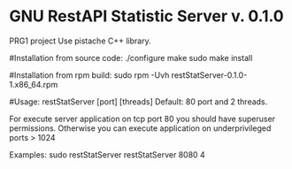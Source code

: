 # GNU RestAPI Statistic Server v. 0.1.0
PRG1 project
Use pistache C++ library.

#Installation from source code:
./configure
make
sudo make install

#Installation from rpm build:
sudo rpm -Uvh restStatServer-0.1.0-1.x86_64.rpm

#Usage: 
restStatServer [port] [threads]
Default: 80 port and 2 threads.

For execute server application on tcp port 80
you should have superuser permissions.
Otherwise you can execute application on underprivileged ports > 1024

Examples:
      sudo restStatServer
      restStatServer 8080 4
